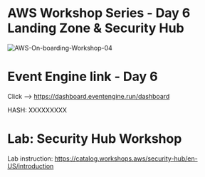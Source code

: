 # AWS Workshop Series - Day 6 Landing Zone & Security Hub
![AWS-On-boarding-Workshop-04](https://user-images.githubusercontent.com/58282807/197151496-bf545884-a088-43db-ae8d-a549728b09da.png)



# Event Engine link - Day 6
Click --> https://dashboard.eventengine.run/dashboard

HASH: XXXXXXXXX

# Lab: Security Hub Workshop

Lab instruction: https://catalog.workshops.aws/security-hub/en-US/introduction

